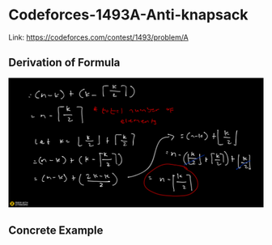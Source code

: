 # Codeforces-1493A-Anti-knapsack
Link: https://codeforces.com/contest/1493/problem/A
## Derivation of Formula
![](Ziteboard.png)
## Concrete Example

